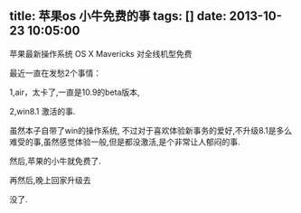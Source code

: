 title: 苹果os 小牛免费的事
tags: []
date: 2013-10-23 10:05:00
---

苹果最新操作系统 OS X Mavericks 对全线机型免费

最近一直在发愁2个事情：

1,air，太卡了,一直是10.9的beta版本,

2,win8.1 激活的事.

虽然本子自带了win的操作系统, 不过对于喜欢体验新事务的爱好,不升级8.1是多么难受的事,虽然感觉体验一般,但是都没激活,是个非常让人郁闷的事.

然后,苹果的小牛就免费了.

再然后,晚上回家升级去

没了.